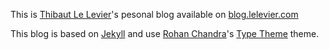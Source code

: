 This is [Thibaut Le Levier](http://github.com/tibo)'s pesonal blog available on [blog.lelevier.com](blog.lelevier.com)

This blog is based on [Jekyll](http://jekyllrb.com) and use [Rohan Chandra](http://.github.com/rohanchandra)'s [Type Theme](http://.github.com/rohanchandra/type-theme/) theme.